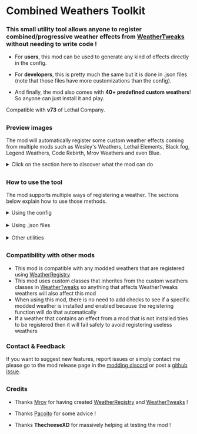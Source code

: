 # Combined Weathers Toolkit

### This small utility tool allows anyone to register combined/progressive weather effects from [WeatherTweaks](https://thunderstore.io/c/lethal-company/p/mrov/WeatherTweaks/) without needing to write code !

- For **users**, this mod can be used to generate any kind of effects directly in the config.

- For **developers**, this is pretty much the same but it is done in .json files (note that those files have more customizations than the config).

- And finally, the mod also comes with **40+ predefined custom weathers**! So anyone can just install it and play.

Compatible with **v73** of Lethal Company.

##

### Preview images

The mod will automatically register some custom weather effects coming from multiple mods such as Wesley's Weathers, Lethal Elements, Black fog, Legend Weathers, Code Rebirth, Mrov Weathers and even Blue.

<details><summary>Click on the section here to discover what the mod can do</summary>

</details>

##

### How to use the tool

The mod supports multiple ways of registering a weather. The sections below explain how to use those methods.

<details><summary>Using the config</summary>

### Registering weathers using the config was meant to be used by users and modpacks makers.

**It is higly recommended to use [Gale](https://thunderstore.io/c/lethal-company/p/Kesomannen/GaleModManager/) to manage the configs of this mod.** Right now, it is the best mod manager when it comes to edit the configs and you'll see why shortly.

To register a new custom weather you need to open the `zigzag.combinedweatherstoolkit.cfg` config file, then navigate to the `Config weathers` section.

![Preview](https://raw.githubusercontent.com/ZigzagAwaka/CombinedWeathersToolkit/main/Previews/Doc/config1.PNG)

You will see a config named `Weather Config creator`: this is the place where you can create your own weather effects. Just below it is an example that can be used to learn what is the accepted data format when creating a weather and here is what it looks like :

**`Eclipsed + Foggy : Eclipsed : Foggy`**

The format is very simple as you can see, this line will actually register the combined weather ***Eclipsed + Foggy*** into the game and its effect is to combine the Eclipsed and Foggy weathers together.

You can actually add as much value as you want, each one separated by a comma `,`. To make the process easier, you can click on the little arrows icon on the right of the config to expand the field :

![Preview](https://raw.githubusercontent.com/ZigzagAwaka/CombinedWeathersToolkit/main/Previews/Doc/config2.PNG)

Then you can very easily add each custom weathers in this new window by clicking on the `Edit as list` option. In this place you can add as much entries as you want and it's way easier to see what's going on :

![Preview](https://raw.githubusercontent.com/ZigzagAwaka/CombinedWeathersToolkit/main/Previews/Doc/config3.PNG)

This is very nice but what can the config do more ? Well, the config can also accept a custom color and type. Here's all the possible parameters :

| Parameter name | Example | Accepted values | Max number | Position in the format | Is required? |
| -------------- | ------- | --------------- | ---------- | ---------------------- | ------------ |
| `Name` | Heavy rain | *anything you want* | 1 | 1st | **required** |
| `Name Color` | color(#ff0000) | *any color you want* | 1 | any | optional |
| `Type` | type(progressing) | progressing / combined | 1 | any | optional |
| `Weathers` | rainy | *any weather name* | no limit | any | **required** |

Each of these parameters needs to be separated with a colon `:`, and so if you combine everything you will get something like this in the config :

![Preview](https://raw.githubusercontent.com/ZigzagAwaka/CombinedWeathersToolkit/main/Previews/Doc/config4.PNG)

*<details><summary>Additional notes</summary>*

- if the type is not specified, it will default to a **combined weather** type
- if the color is not specified, it will default to the base color [WeatherTweaks](https://thunderstore.io/c/lethal-company/p/mrov/WeatherTweaks/) uses for the weather names (will color the names if it is recognized around a symbol like `+` or `>`)
- the color can be anything from a [HEX color](https://www.google.com/search?&q=hex+color) or one of the [basic Unity colors](https://docs.unity3d.com/2022.3/Documentation/ScriptReference/Color.html)
- small writting mistakes in the config text such as a whitespace or capital letters should not cause any issues as long as it follows the format

</details>

</br>

When it is done, **launch the game and go into orbit** so [WeatherRegistry](https://thunderstore.io/c/lethal-company/p/mrov/WeatherRegistry/) can generate configs for your weathers. You can then go back in the config, this time the one from WeatherRegistry and edit your weather's configs as you want (weight, filtering, scrap multipliers).

Weathers created using this mod will be listed as `WeatherToolkit Weathers` in WeatherRegistry's config file.

![Preview](https://raw.githubusercontent.com/ZigzagAwaka/CombinedWeathersToolkit/main/Previews/Doc/config5.PNG)

That's pretty much it ! Hope you can create some crazy effects with this mod 🙂

</details>

</br>

<details><summary>Using .json files</summary>

### Registering weathers using .json files was meant to be used by developers.

It was made for developers that want to **add special weather combos to their mods**, or for moon makers that wants to **add a specific custom weather that only spawns on their custom moon**.

To register a new custom weather you need to create a json file with a name that will end with `.cwt.json`. The mod is made to detect and load all `.cwt.json` that are located in the `BepInEx/plugins` folder (no matter if it is located in a sub folder or not). This means you can **place your files wherever you want in your mod's folder**.

You can create as much .json files as you want but it is also possible to do everything inside the same file, it is up to you.

The weather creation in .json files is made in a very user friendly way where you can actually write a very minimal weather or completely configure it with all sorts of options. You can check some json examples [here](https://github.com/ZigzagAwaka/CombinedWeathersToolkit/tree/main/JsonExamples) so you can learn how to use it but let's still explain how it works :

```json
{
    "example": {
        "type": "Combined",
        "name": "Rainy + Eclipsed + Foggy",
        "color": "#FF0000",
        "weight": 100,
        "scrap_amount": 1.0,
        "scrap_value": 1.2,
        "filtering": false,
        "level_filter": "Company",
        "level_weights": "MoonName@50",
        "weather_to_weather_weights": "WeatherName@50",
        "weathers": [
            "Rainy",
            "Eclipsed",
            "Foggy"
        ]
    }
}
```

This `example` property will actually register the combined weather ***Rainy + Eclipsed + Foggy*** into the game and its effect is to combine the Rainy, Eclipsed and Foggy weathers together.

If you want to make all your weathers in the same `.cwt.json` then you simply need to add other properties fields into the file.

A lot of parameters in this example are optional and if it is not specified the mod will calculate automatic default values. Here's all the possible parameters :

| Parameter name | Accepted values | Default value | Is required? |
| -------------- | --------------- | ------------- | ------------ |
| `type` | Combined / Progressing | Combined | optional |
| `name` | *anything you want* | "" | **required** |
| `color` | *any color you want* | *default WT color* | optional |
| `weight` | *int* | *default WT weight* | optional |
| `scrap_amount` | *float* | *default WT multiplier* | optional |
| `scrap_value` | *float* | *default WT multiplier* | optional |
| `filtering` | *bool* | false | optional |
| `level_filter` | list of *moon names* | "Company" | optional |
| `level_weights` | list of *moon names with weight* | "" | optional |
| `weather_to_weather_weights` | list of *weather names with weight* | "" | optional |
| `progressing_times` | array of *floats* | *automatically calculated* | optional |
| `progressing_chances` | array of *floats* | *automatically calculated* | optional |
| `weathers` | array of *any weather names* | [] | **required** |

All of these options are actually coming from [WeatherRegistry](https://thunderstore.io/c/lethal-company/p/mrov/WeatherRegistry/), I just made them open for combined and progressive weathers if a developer wants to use them.

*<details><summary>Additional notes</summary>*

- if `color` is not specified, it will default to the base color [WeatherTweaks](https://thunderstore.io/c/lethal-company/p/mrov/WeatherTweaks/) uses for the weather names (will color the names if it is recognized around a symbol like `+` or `>`)
- the color can be anything from a [HEX color](https://www.google.com/search?&q=hex+color) or one of the [basic Unity colors](https://docs.unity3d.com/2022.3/Documentation/ScriptReference/Color.html)
- small writting mistakes when writting `weathers` names such as a whitespace or capital letters should not cause any issues
- if one of the following: `weight`, `scrap_amount` or `scrap_value` is not specified, it will default to the base values calculated by WeatherTweaks *(this will **dynamically apply a value based on your number of weather effects**)*
- the `filtering` and `level_filter` fields allows to define a blacklist (*"false"*) or whitelist (*"true"*) for moons that tries to spawn your weather
- the `level_weights` field allows to specify specific moons with specific weights in the format *"MoonName@50,OtherMoonName@9999"* so you can make the weather always spawn on specific moons or never spawn at all if the weight is 0
- the `weather_to_weather_weights` field allows to specify specific weathers names that will try to spawn your weather after them on the same moon (this uses the same format as `level_weights` but with weather names instead of moon names)
- and finally, `progressing_times` and `progressing_chances` are **exclusive properties to Progressing Weathers types**, it allows to specify at which time and chance the weather transition is going to happen (you need to enter as many values here as your number of weather effects **MINUS 1** because the first weather effect is the original weather on the moon)
- if these values are not specified when creating a progressing weather, **the tool will calculate them based on your number of weather effects**, so for example if you have 4 weathers (a base effect and 3 progressing effects), the time values are going to be set to 0.25, 0.5 and 0.75, and the chance values will all be 1

</details>

</br>

When it is done, you don't have anything else to do ! Just publish the json files with your mod, make sure that this tool is installed and it will work, **there is no need to soft depend on anything** !

WeatherRegistry will still generate a unique config for your weather under the `WeatherToolkit Weathers` section but there is nothing to adjust here since everything is already configured (this can then be customized by users of your mod).

That's pretty much it ! Hope you can create some crazy effects with this mod 🙂

</details>

</br>

<details><summary>Other utilities</summary>

</br>

<details><summary>Using code</summary>

- While this tool was not meant to be used by code, I guess you can still use it if you like. However if you really want to use code, well you can also use [WeatherTweaks](https://thunderstore.io/c/lethal-company/p/mrov/WeatherTweaks/) directly.

- If you want to use code from this mod you can do so by instanciating a new `ToolkitWeather` class, then populate it with the data you want (name, color, weights, weathers, etc) then call `Register()` on this object. For an example on how it works in practice you can look at [this](https://github.com/ZigzagAwaka/CombinedWeathersToolkit/blob/main/CombinedWeathersToolkit/Toolkit/PredefinedRegistery.cs).

</details>

</br>

<details><summary>Debug commands</summary>

#### This mod comes with some debug commands that can be used to help when making weathers.

You can activate the debug commands by activating `Debug commands` in the mod's config file. Then, when you are on a moon and the ship is landed you will be able to type the commands in the chat.

If you want to test how a specific weather combo will look like before creating it, you can make it spawn at runtime with the following commands :

| Command | Parameters | Effect |
| ------- | ---------- | ------ |
| `/cwt clear` | *none* | Remove all active weathers on the actual moon |
| `/cwt weathername` | a wanted valid weather name | Spawn the wanted weather as a combined weather effect with the previous ones |
| `/cwt list` | *none* | Display a message listing all active weathers |

***When using `/cwt weathername` make sure to enter the name with no whitespace and no capital letters!***

![Preview](https://raw.githubusercontent.com/ZigzagAwaka/CombinedWeathersToolkit/main/Previews/Doc/debug1.PNG)

</details>

</details>

##

### Compatibility with other mods
- This mod is compatible with any modded weathers that are registered using [WeatherRegistry](https://thunderstore.io/c/lethal-company/p/mrov/WeatherRegistry/)
- This mod uses custom classes that inherites from the custom weathers classes in [WeatherTweaks](https://thunderstore.io/c/lethal-company/p/mrov/WeatherTweaks/) so anything that affects WeatherTweaks weathers will also affect this mod
- When using this mod, there is no need to add checks to see if a specific modded weather is installed and enabled because the registering function will do that automatically
- If a weather that contains an effect from a mod that is not installed tries to be registered then it will fail safely to avoid registering useless weathers

### Contact & Feedback
If you want to suggest new features, report issues or simply contact me please go to the mod release page in the [modding discord](https://discord.gg/XeyYqRdRGC) or post a [github issue](https://github.com/ZigzagAwaka/CombinedWeathersToolkit).

##

### Credits

- Thanks [Mrov](https://thunderstore.io/c/lethal-company/p/mrov/) for having created [WeatherRegistry](https://thunderstore.io/c/lethal-company/p/mrov/WeatherRegistry/) and [WeatherTweaks](https://thunderstore.io/c/lethal-company/p/mrov/WeatherTweaks/) !

- Thanks [Pacoito](https://thunderstore.io/c/lethal-company/p/pacoito/) for some advice !

- Thanks **ThecheeseXD** for massively helping at testing the mod !
